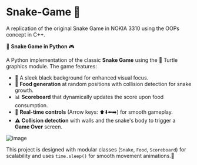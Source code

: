 # Snake-Game 🐍
A replication of the original Snake Game in NOKIA 3310 using the OOPs concept in C++.

🐍 **Snake Game in Python** 🎮  

A Python implementation of the classic **Snake Game** using the 🐢 Turtle graphics module. The game features:  
- 🎨 A sleek black background for enhanced visual focus.  
- 🥗 **Food generation** at random positions with collision detection for snake growth.  
- 📊 **Scoreboard** that dynamically updates the score upon food consumption.  
- 🚀 **Real-time controls** (Arrow keys: ⬆️⬇️⬅️➡️) for smooth gameplay.  
- ⚠️ **Collision detection** with walls and the snake's body to trigger a **Game Over** screen.  

![image](https://github.com/user-attachments/assets/569df94c-1c52-482d-a7e1-ba9f1e7808d4)

This project is designed with modular classes (`Snake`, `Food`, `Scoreboard`) for scalability and uses `time.sleep()` for smooth movement animations.🌟
